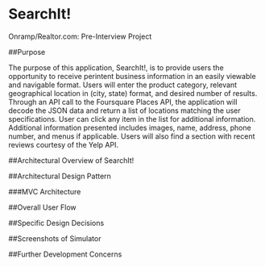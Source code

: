 # SearchIt!
Onramp/Realtor.com: Pre-Interview Project

##Purpose

The purpose of this application, SearchIt!, is to provide users the opportunity to receive perintent business information in an easily viewable and navigable format. Users will enter the product category, relevant geographical location in (city, state) format, and desired number of results. Through an API call to the Foursquare Places API, the application will decode the JSON data and return a list of locations matching the user specifications. User can click any item in the list for additional information. Additional information presented includes images, name, address, phone number, and menus if applicable. Users will also find a section with recent reviews courtesy of the Yelp API.

##Architectural Overview of SearchIt!

##Architectural Design Pattern

###MVC Architecture

##Overall User Flow

##Specific Design Decisions

##Screenshots of Simulator

##Further Development Concerns


